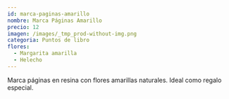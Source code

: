 ```yaml
---
id: marca-paginas-amarillo
nombre: Marca Páginas Amarillo
precio: 12
imagen: /images/_tmp_prod-without-img.png
categoria: Puntos de libro
flores:
  - Margarita amarilla
  - Helecho
---
```


Marca páginas en resina con flores amarillas naturales. Ideal como regalo especial.
